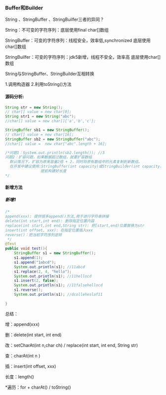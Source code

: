 ### Buffer和Builder

String 、StringBuffer 、StringBuilfer三者的异同？

String：不可变的字符序列：底层使用final char[]数组

StringBuffer：可变的字符序列：线程安全，效率低,synchronized
                底层使用char[]数组

StringBuilfer：可变的字符序列：jdk5新增，线程不安全，效率高
                底层使用char[]数组

String与StringBuffer、StringBuilder互相转换

1.调用构造器	2.利用toString()方法

#### 源码分析:

```java
String str = new String(); 
// char[] value = new char[0];
String str1 = new String("abc"); 
//char[] value = new char[]{'a','b','c'};

StringBuffer sb1 = new StringBuffer(); 
// char[] value = new char[16];
StringBuffer sb2 = new StringBuffer("abc"); 
//char[] value =  new char["abc".length + 16];

/*问题1：System.out.println(sb2.length()); //3
问题2：扩容问题，如果数据超过数组，就要扩容数组
  默认情况下，扩容为原来容量2倍 + 2，同时将原有数组中的元素复制到新数组。
  在开发中建议使用:StringBuffer(int capacity)或StringBuilder(int capacity)
                提前构建好长度
*/
```



#### 新增方法

##### 新增1

```java
/*
append(xxx): 提供很多append()方法,用于进行字符串拼接
delete(int start,int end): 删除指定位置内容
replace(int start,int end,String str): 把[start,end)位置替换为str
insert(int offset, xxx): 在指定位置插入xxx
reverse()：把当前字符序列逆转
 */
@Test
public void test(){
    StringBuffer s1 = new StringBuffer();
    s1.append(1);
    s1.append("1abcd");
    System.out.println(s1); //11abcd
    s1.replace(2, 4, "hello");
    System.out.println(s1); //11hellocd
    s1.insert(2, false);
    System.out.println(s1); //11falsehellocd
    s1.reverse();
    System.out.println(s1); //dcolleheslaf11
    
}
```

总结：

增：append(xxx)

删：delete(int start, int end)

改：setCharAt(int n,char ch) / replace(int start, int end, String str)

查：charAt(int n )

插：insert(int offset, xxx)

长度：length()

*遍历：for + charAt() / toString()

